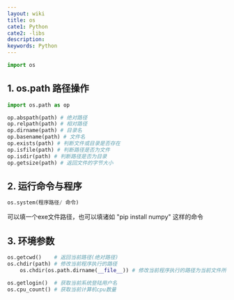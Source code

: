 ```yaml
---
layout: wiki
title: os
cate1: Python
cate2: -libs
description: 
keywords: Python
---
```


```py
import os
```

## 1. os.path 路径操作

```py
import os.path as op
```

```py
op.abspath(path) # 绝对路径
op.relpath(path) # 相对路径
op.dirname(path) # 目录名
op.basename(path) # 文件名
op.exists(path) # 判断文件或目录是否存在
op.isfile(path) # 判断路径是否为文件
op.isdir(path) # 判断路径是否为目录
op.getsize(path) # 返回文件的字节大小
```

## 2. 运行命令与程序

```py
os.system(程序路径/ 命令)
```

可以填一个exe文件路径，也可以填诸如 "pip install numpy" 这样的命令

## 3. 环境参数

```py
os.getcwd()    # 返回当前路径(绝对路径)
os.chdir(path) # 修改当前程序执行的路径
    os.chdir(os.path.dirname(__file__)) # 修改当前程序执行的路径为当前文件所在目录

os.getlogin()  # 获取当前系统登陆用户名
os.cpu_count() # 获取当前计算机cpu数量
```



